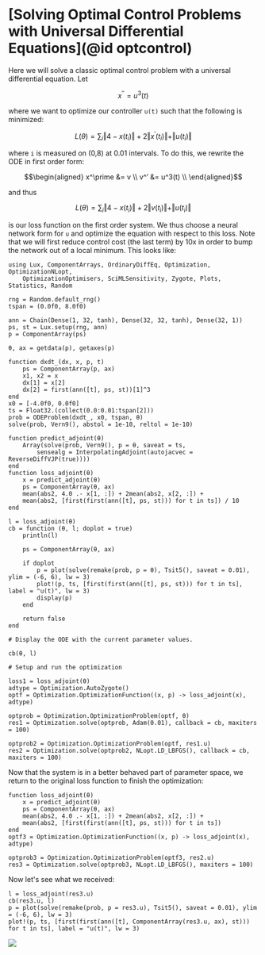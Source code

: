 # [Solving Optimal Control Problems with Universal Differential Equations](@id optcontrol)

Here we will solve a classic optimal control problem with a universal differential
equation. Let

```math
x^{′′} = u^3(t)
```

where we want to optimize our controller `u(t)` such that the following is
minimized:

```math
L(\theta) = \sum_i \Vert 4 - x(t_i) \Vert + 2 \Vert x^\prime(t_i) \Vert + \Vert u(t_i) \Vert
```

where ``i`` is measured on (0,8) at 0.01 intervals. To do this, we rewrite the
ODE in first order form:

```math
\begin{aligned}
x^\prime &= v \\
v^′ &= u^3(t) \\
\end{aligned}
```

and thus

```math
L(\theta) = \sum_i \Vert 4 - x(t_i) \Vert + 2 \Vert v(t_i) \Vert + \Vert u(t_i) \Vert
```

is our loss function on the first order system. We thus choose a neural network
form for ``u`` and optimize the equation with respect to this loss. Note that we
will first reduce control cost (the last term) by 10x in order to bump the network out
of a local minimum. This looks like:

```@example neuraloptimalcontrol
using Lux, ComponentArrays, OrdinaryDiffEq, Optimization, OptimizationNLopt,
    OptimizationOptimisers, SciMLSensitivity, Zygote, Plots, Statistics, Random

rng = Random.default_rng()
tspan = (0.0f0, 8.0f0)

ann = Chain(Dense(1, 32, tanh), Dense(32, 32, tanh), Dense(32, 1))
ps, st = Lux.setup(rng, ann)
p = ComponentArray(ps)

θ, ax = getdata(p), getaxes(p)

function dxdt_(dx, x, p, t)
    ps = ComponentArray(p, ax)
    x1, x2 = x
    dx[1] = x[2]
    dx[2] = first(ann([t], ps, st))[1]^3
end
x0 = [-4.0f0, 0.0f0]
ts = Float32.(collect(0.0:0.01:tspan[2]))
prob = ODEProblem(dxdt_, x0, tspan, θ)
solve(prob, Vern9(), abstol = 1e-10, reltol = 1e-10)

function predict_adjoint(θ)
    Array(solve(prob, Vern9(), p = θ, saveat = ts,
        sensealg = InterpolatingAdjoint(autojacvec = ReverseDiffVJP(true))))
end
function loss_adjoint(θ)
    x = predict_adjoint(θ)
    ps = ComponentArray(θ, ax)
    mean(abs2, 4.0 .- x[1, :]) + 2mean(abs2, x[2, :]) +
    mean(abs2, [first(first(ann([t], ps, st))) for t in ts]) / 10
end

l = loss_adjoint(θ)
cb = function (θ, l; doplot = true)
    println(l)

    ps = ComponentArray(θ, ax)

    if doplot
        p = plot(solve(remake(prob, p = θ), Tsit5(), saveat = 0.01), ylim = (-6, 6), lw = 3)
        plot!(p, ts, [first(first(ann([t], ps, st))) for t in ts], label = "u(t)", lw = 3)
        display(p)
    end

    return false
end

# Display the ODE with the current parameter values.

cb(θ, l)

# Setup and run the optimization

loss1 = loss_adjoint(θ)
adtype = Optimization.AutoZygote()
optf = Optimization.OptimizationFunction((x, p) -> loss_adjoint(x), adtype)

optprob = Optimization.OptimizationProblem(optf, θ)
res1 = Optimization.solve(optprob, Adam(0.01), callback = cb, maxiters = 100)

optprob2 = Optimization.OptimizationProblem(optf, res1.u)
res2 = Optimization.solve(optprob2, NLopt.LD_LBFGS(), callback = cb, maxiters = 100)
```

Now that the system is in a better behaved part of parameter space, we return to
the original loss function to finish the optimization:

```@example neuraloptimalcontrol
function loss_adjoint(θ)
    x = predict_adjoint(θ)
    ps = ComponentArray(θ, ax)
    mean(abs2, 4.0 .- x[1, :]) + 2mean(abs2, x[2, :]) +
    mean(abs2, [first(first(ann([t], ps, st))) for t in ts])
end
optf3 = Optimization.OptimizationFunction((x, p) -> loss_adjoint(x), adtype)

optprob3 = Optimization.OptimizationProblem(optf3, res2.u)
res3 = Optimization.solve(optprob3, NLopt.LD_LBFGS(), maxiters = 100)
```

Now let's see what we received:

```@example neuraloptimalcontrol
l = loss_adjoint(res3.u)
cb(res3.u, l)
p = plot(solve(remake(prob, p = res3.u), Tsit5(), saveat = 0.01), ylim = (-6, 6), lw = 3)
plot!(p, ts, [first(first(ann([t], ComponentArray(res3.u, ax), st))) for t in ts], label = "u(t)", lw = 3)
```

![](https://user-images.githubusercontent.com/1814174/81859169-db65b280-9532-11ea-8394-dbb5efcd4036.png)
